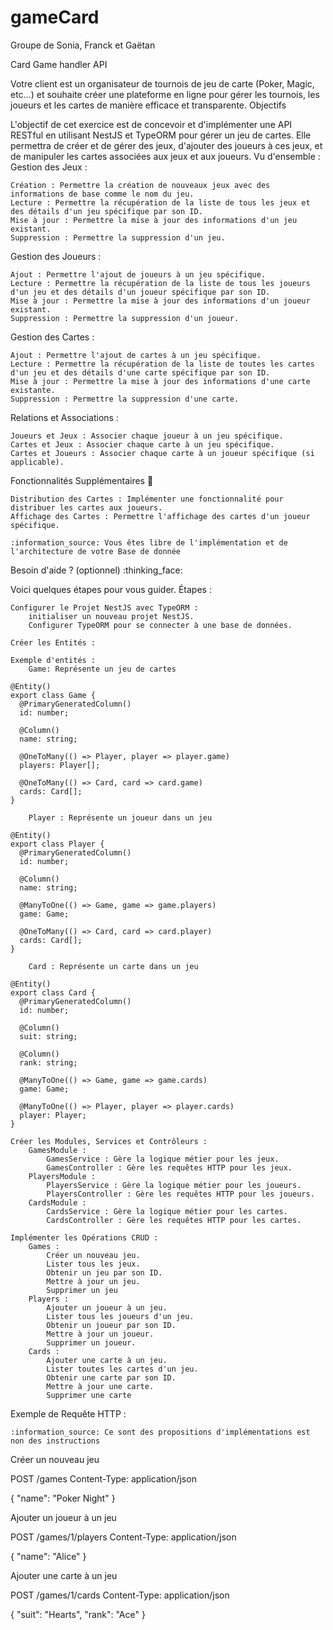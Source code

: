 # gameCard

Groupe de Sonia, Franck et Gaëtan

Card Game handler API

Votre client est un organisateur de tournois de jeu de carte (Poker, Magic, etc…) et souhaite créer une plateforme en ligne pour gérer les tournois, les joueurs et les cartes de manière efficace et transparente.
Objectifs

L'objectif de cet exercice est de concevoir et d'implémenter une API RESTful en utilisant NestJS et TypeORM pour gérer un jeu de cartes.
Elle permettra de créer et de gérer des jeux, d'ajouter des joueurs à ces jeux, et de manipuler les cartes associées aux jeux et aux joueurs.
Vu d'ensemble :
Gestion des Jeux :

    Création : Permettre la création de nouveaux jeux avec des informations de base comme le nom du jeu.
    Lecture : Permettre la récupération de la liste de tous les jeux et des détails d'un jeu spécifique par son ID.
    Mise à jour : Permettre la mise à jour des informations d'un jeu existant.
    Suppression : Permettre la suppression d'un jeu.

Gestion des Joueurs :

    Ajout : Permettre l'ajout de joueurs à un jeu spécifique.
    Lecture : Permettre la récupération de la liste de tous les joueurs d'un jeu et des détails d'un joueur spécifique par son ID.
    Mise à jour : Permettre la mise à jour des informations d'un joueur existant.
    Suppression : Permettre la suppression d'un joueur.

Gestion des Cartes :

    Ajout : Permettre l'ajout de cartes à un jeu spécifique.
    Lecture : Permettre la récupération de la liste de toutes les cartes d'un jeu et des détails d'une carte spécifique par son ID.
    Mise à jour : Permettre la mise à jour des informations d'une carte existante.
    Suppression : Permettre la suppression d'une carte.

Relations et Associations :

    Joueurs et Jeux : Associer chaque joueur à un jeu spécifique.
    Cartes et Jeux : Associer chaque carte à un jeu spécifique.
    Cartes et Joueurs : Associer chaque carte à un joueur spécifique (si applicable).

Fonctionnalités Supplémentaires :100:

    Distribution des Cartes : Implémenter une fonctionnalité pour distribuer les cartes aux joueurs.
    Affichage des Cartes : Permettre l'affichage des cartes d'un joueur spécifique.

    :information_source: Vous êtes libre de l'implémentation et de l'architecture de votre Base de donnée

Besoin d'aide ? (optionnel) :thinking_face:

Voici quelques étapes pour vous guider.
Étapes :

    Configurer le Projet NestJS avec TypeORM :
        initialiser un nouveau projet NestJS.
        Configurer TypeORM pour se connecter à une base de données.

    Créer les Entités :

    Exemple d'entités :
        Game: Représente un jeu de cartes

    @Entity()
    export class Game {
      @PrimaryGeneratedColumn()
      id: number;

      @Column()
      name: string;

      @OneToMany(() => Player, player => player.game)
      players: Player[];

      @OneToMany(() => Card, card => card.game)
      cards: Card[];
    }

        Player : Représente un joueur dans un jeu

    @Entity()
    export class Player {
      @PrimaryGeneratedColumn()
      id: number;

      @Column()
      name: string;

      @ManyToOne(() => Game, game => game.players)
      game: Game;

      @OneToMany(() => Card, card => card.player)
      cards: Card[];
    }

        Card : Représente un carte dans un jeu

    @Entity()
    export class Card {
      @PrimaryGeneratedColumn()
      id: number;

      @Column()
      suit: string;

      @Column()
      rank: string;

      @ManyToOne(() => Game, game => game.cards)
      game: Game;

      @ManyToOne(() => Player, player => player.cards)
      player: Player;
    }

    Créer les Modules, Services et Contrôleurs :
        GamesModule :
            GamesService : Gère la logique métier pour les jeux.
            GamesController : Gère les requêtes HTTP pour les jeux.
        PlayersModule :
            PlayersService : Gère la logique métier pour les joueurs.
            PlayersController : Gère les requêtes HTTP pour les joueurs.
        CardsModule :
            CardsService : Gère la logique métier pour les cartes.
            CardsController : Gère les requêtes HTTP pour les cartes.

    Implémenter les Opérations CRUD :
        Games :
            Créer un nouveau jeu.
            Lister tous les jeux.
            Obtenir un jeu par son ID.
            Mettre à jour un jeu.
            Supprimer un jeu
        Players :
            Ajouter un joueur à un jeu.
            Lister tous les joueurs d'un jeu.
            Obtenir un joueur par son ID.
            Mettre à jour un joueur.
            Supprimer un joueur.
        Cards :
            Ajouter une carte à un jeu.
            Lister toutes les cartes d'un jeu.
            Obtenir une carte par son ID.
            Mettre à jour une carte.
            Supprimer une carte

Exemple de Requête HTTP :

    :information_source: Ce sont des propositions d'implémentations est non des instructions

Créer un nouveau jeu

POST /games
Content-Type: application/json

{
  "name": "Poker Night"
}

Ajouter un joueur à un jeu

POST /games/1/players
Content-Type: application/json

{
  "name": "Alice"
}

Ajouter une carte à un jeu

POST /games/1/cards
Content-Type: application/json

{
  "suit": "Hearts",
  "rank": "Ace"
}
